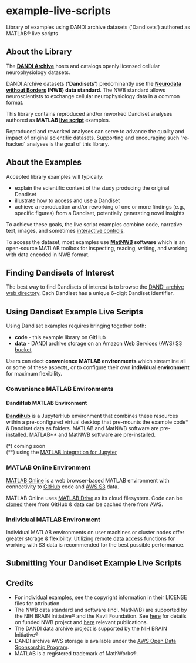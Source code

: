 # example-live-scripts
Library of examples using DANDI archive datasets ('Dandisets') authored as MATLAB® live scripts

## About the Library
The **[DANDI Archive](https://dandiarchive.org/)** hosts and catalogs openly licensed cellular neurophysiology datasets. 

DANDI Archive datasets (**'Dandisets'**) predominantly use the **[Neurodata without Borders](https://www.nwb.org/) (NWB) data standard**. The NWB standard allows neuroscientists to exchange cellular neurophysiology data in a common format.

This library contains reproduced and/or reworked Dandiset analyses authored as **MATLAB [live script](https://www.mathworks.com/help/matlab/matlab_prog/what-is-a-live-script-or-function.html)** examples. 

Reproduced and reworked analyses can serve to advance the quality and impact of original scientific datasets. Supporting and encouraging such 're-hacked' analyses is the goal of this library. 

## About the Examples
Accepted library examples will typically: 
* explain the scientific context of the study producing the original Dandiset
* illustrate how to access and use a Dandiset
* achieve a reproduction and/or reworking of one or more findings (e.g., specific figures) from a Dandiset, potentially generating novel insights

To achieve these goals, the live script examples combine code, narrative text, images, and sometimes [interactive controls](https://www.mathworks.com/help/matlab/matlab_prog/add-interactive-controls-to-a-live-script.html).

To access the dataset, most examples use **[MatNWB](https://www.mathworks.com/matlabcentral/fileexchange/67741-neurodatawithoutborders-matnwb) software** which is an open-source MATLAB toolbox for inspecting, reading, writing, and working with data encoded in NWB format. 

## Finding Dandisets of Interest
The best way to find Dandisets of interest is to browse the [DANDI archive web directory](https://dandiarchive.org/dandiset). Each Dandiset has a unique 6-digit Dandiset identifier.

## Using Dandiset Example Live Scripts
Using Dandiset examples requires bringing together both:
* **code** - this example library on GitHub
* **data** - DANDI archive storage on an Amazon Web Services (AWS) [S3 bucket](https://docs.aws.amazon.com/AmazonS3/latest/userguide/UsingBucket.html)

Users can elect **convenience MATLAB environments** which streamline all or some of these aspects, or to configure their own **individual environment** for maximum flexibility. 

### Convenience MATLAB Environments
#### DandiHub MATLAB Environment
**[Dandihub](https://hub.dandiarchive.org/hub)** is a JupyterHub environment that combines these resources within a pre-configured virtual desktop that pre-mounts the example code\* & Dandiset data as folders. MATLAB and MatNWB software are pre-installed. MATLAB\*\* and MatNWB software are pre-installed. 

(\*) coming soon <br/>
(\*\*) using the [MATLAB Integration for Jupyter](https://www.mathworks.com/products/reference-architectures/jupyter.html)

### MATLAB Online Environment
[MATLAB Online](https://www.mathworks.com/products/matlab-online.html) is a web browser-based MATLAB environment with connectivity to [GitHub](https://www.mathworks.com/products/matlab-online/data-access.html#github) code and [AWS S3](https://www.mathworks.com/products/matlab-online/data-access.html#aws) data. 

MATLAB Online uses [MATLAB Drive](https://www.mathworks.com/products/matlab-online/data-access.html#matlab-drive) as its cloud filesystem. Code can be [cloned](https://www.mathworks.com/help/matlab/matlab_prog/use-git-in-matlab.html) there from GitHub & data can be cached there from AWS.

### Individual MATLAB Environment
Individual MATLAB environments on user machines or cluster nodes offer greater storage & flexibility. Utilizing [remote data access](https://www.mathworks.com/help/matlab/import_export/work-with-remote-data.html) functions for working with S3 data is recommended for the best possible performance. 

## Submitting Your Dandiset Example Live Scripts


## Credits
* For individual examples, see the copyright information in their LICENSE files for attribution. 
* The NWB data standard and software (incl. MatNWB) are supported by the NIH BRAIN Initiative® and the Kavli Foundation. See [here](https://www.nwb.org/projects/) for details on funded NWB project and [here](https://www.nwb.org/publications/) relevant publications. 
* The DANDI data archive project is supported by the NIH BRAIN Initiative® 
* DANDI archive AWS storage is available under the [AWS Open Data Sponsorship Program](https://aws.amazon.com/opendata/open-data-sponsorship-program/). 
* MATLAB is a registered trademark of MathWorks®.
